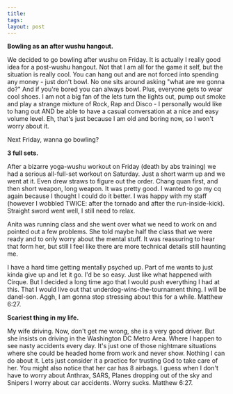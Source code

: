 ```yaml
---
title: 
tags: 
layout: post
---
```

<strong>Bowling as an after wushu hangout.</strong>



We decided to go bowling after wushu on Friday.  It is actually I really good idea for a post-wushu hangout.  Not that I am all for the game it self, but the situation is really cool.  You can hang out and are not forced into spending any money - just don't bowl.  No one sits around asking "what are we gonna do?"  And if you're bored you can always bowl.  Plus, everyone gets to wear cool shoes.  I am not a big fan of the lets turn the lights out, pump out smoke and play a strange mixture of Rock, Rap and Disco - I personally would like to hang out AND be able to have a casual conversation at a nice and easy volume level.  Eh, that's just because I am old and boring now, so I won't worry about it.  



Next Friday, wanna go bowling?





<strong>3 full sets.</strong>



After a bizarre yoga-wushu workout on Friday (death by abs training) we had a serious all-full-set workout on Saturday.  Just a short warm up and we went at it.  Even drew straws to figure out the order.  Chang quan first, and then short weapon, long weapon.  It was pretty good.  I wanted to go my cq again because I thought I could do it better.  I was happy with my staff (however I wobbled TWICE: after the tornado and after the run-inside-kick).  Straight sword went well, I still need to relax.  



Anita was running class and she went over what we need to work on and pointed out a few problems.  She told maybe half the class that we were ready and to only worry about the mental stuff.  It was reassuring to hear that form her, but still I feel like there are more technical details still haunting me.   



I have a hard time getting mentally psyched up.  Part of me wants to just kinda give up and let it go.  I'd be so easy.  Just like what happened with Cirque.  But I decided a long time ago that I would push everything I had at this.  That I would live out that underdog-wins-the-tournament thing.  I will be danel-son. Aggh, I am gonna stop stressing about this for a while. Matthew 6:27.





<strong>Scariest thing in my life.</strong>



My wife driving.  Now, don't get me wrong, she is a very good driver.  But she insists on driving in the Washington DC Metro Area.  Where I happen to see nasty accidents every day.  It's just one of those nightmare situations where she could be headed home from work and never show.  Nothing I can do about it.  Lets just consider it a practice for trusting God to take care of her. You might also notice that her car has 8 airbags.  I guess when I don't have to worry about Anthrax, SARS, Planes dropping out of the sky and Snipers I worry about car accidents. Worry sucks. Matthew 6:27. 
